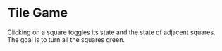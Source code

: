 # Tile Game
Clicking on a square toggles its state and the state of adjacent squares.  
The goal is to turn all the squares green.
